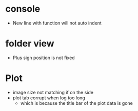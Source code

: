 # console
- New line with function will not auto indent

# folder view
- Plus sign position is not fixed

# Plot
- image size not matching if on the side
- plot tab corrupt when log too long
    - which is because the title bar of the plot data is gone